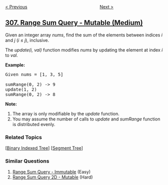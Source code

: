 <!--|This file generated by command(leetcode description); DO NOT EDIT.    |-->
<!--+----------------------------------------------------------------------+-->
<!--|@author    openset <openset.wang@gmail.com>                           |-->
<!--|@link      https://github.com/openset                                 |-->
<!--|@home      https://github.com/tonymontaro/leetcode-hints                        |-->
<!--+----------------------------------------------------------------------+-->

[< Previous](https://github.com/tonymontaro/leetcode-hints/tree/master/problems/additive-number "Additive Number")
　　　　　　　　　　　　　　　　
[Next >](https://github.com/tonymontaro/leetcode-hints/tree/master/problems/range-sum-query-2d-mutable "Range Sum Query 2D - Mutable")

## [307. Range Sum Query - Mutable (Medium)](https://leetcode.com/problems/range-sum-query-mutable "区域和检索 - 数组可修改")

<p>Given an integer array <i>nums</i>, find the sum of the elements between indices <i>i</i> and <i>j</i> (<i>i</i> &le; <i>j</i>), inclusive.</p>

<p>The <i>update(i, val)</i> function modifies <i>nums</i> by updating the element at index <i>i</i> to <i>val</i>.</p>

<p><b>Example:</b></p>

<pre>
Given nums = [1, 3, 5]

sumRange(0, 2) -&gt; 9
update(1, 2)
sumRange(0, 2) -&gt; 8
</pre>

<p><b>Note:</b></p>

<ol>
	<li>The array is only modifiable by the <i>update</i> function.</li>
	<li>You may assume the number of calls to <i>update</i> and <i>sumRange</i> function is distributed evenly.</li>
</ol>

### Related Topics
  [[Binary Indexed Tree](https://github.com/tonymontaro/leetcode-hints/tree/master/tag/binary-indexed-tree/README.md)]
  [[Segment Tree](https://github.com/tonymontaro/leetcode-hints/tree/master/tag/segment-tree/README.md)]

### Similar Questions
  1. [Range Sum Query - Immutable](https://github.com/tonymontaro/leetcode-hints/tree/master/problems/range-sum-query-immutable) (Easy)
  1. [Range Sum Query 2D - Mutable](https://github.com/tonymontaro/leetcode-hints/tree/master/problems/range-sum-query-2d-mutable) (Hard)
